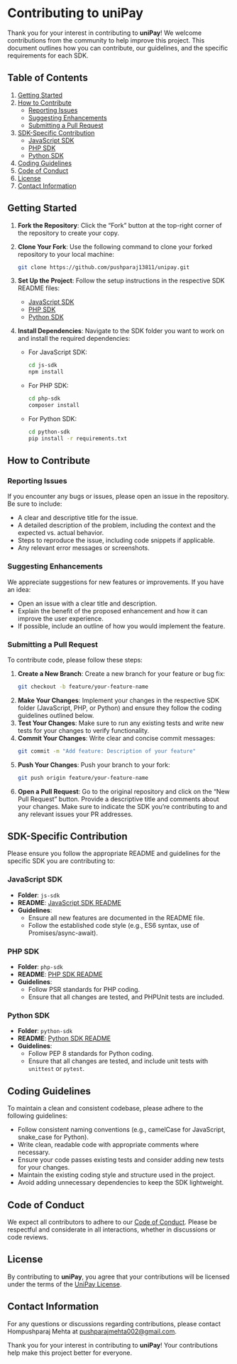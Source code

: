 # Contributing to uniPay

Thank you for your interest in contributing to **uniPay**! We welcome contributions from the community to help improve this project. This document outlines how you can contribute, our guidelines, and the specific requirements for each SDK.

## Table of Contents

1. [Getting Started](#getting-started)
2. [How to Contribute](#how-to-contribute)
   - [Reporting Issues](#reporting-issues)
   - [Suggesting Enhancements](#suggesting-enhancements)
   - [Submitting a Pull Request](#submitting-a-pull-request)
3. [SDK-Specific Contribution](#sdk-specific-contribution)
   - [JavaScript SDK](#javascript-sdk)
   - [PHP SDK](#php-sdk)
   - [Python SDK](#python-sdk)
4. [Coding Guidelines](#coding-guidelines)
5. [Code of Conduct](#code-of-conduct)
6. [License](#license)
7. [Contact Information](#contact-information)

## Getting Started

1. **Fork the Repository**: Click the “Fork” button at the top-right corner of the repository to create your copy.
2. **Clone Your Fork**: Use the following command to clone your forked repository to your local machine:
   ```bash
   git clone https://github.com/pushparaj13811/unipay.git
   ```
3. **Set Up the Project**: Follow the setup instructions in the respective SDK README files:
   - [JavaScript SDK](js-sdk/README.md)
   - [PHP SDK](php-sdk/README.md)
   - [Python SDK](python-sdk/README.md)

4. **Install Dependencies**: Navigate to the SDK folder you want to work on and install the required dependencies:
   - For JavaScript SDK:
     ```bash
     cd js-sdk
     npm install
     ```
   - For PHP SDK:
     ```bash
     cd php-sdk
     composer install
     ```
   - For Python SDK:
     ```bash
     cd python-sdk
     pip install -r requirements.txt
     ```

## How to Contribute

### Reporting Issues

If you encounter any bugs or issues, please open an issue in the repository. Be sure to include:
- A clear and descriptive title for the issue.
- A detailed description of the problem, including the context and the expected vs. actual behavior.
- Steps to reproduce the issue, including code snippets if applicable.
- Any relevant error messages or screenshots.

### Suggesting Enhancements

We appreciate suggestions for new features or improvements. If you have an idea:
- Open an issue with a clear title and description.
- Explain the benefit of the proposed enhancement and how it can improve the user experience.
- If possible, include an outline of how you would implement the feature.

### Submitting a Pull Request

To contribute code, please follow these steps:

1. **Create a New Branch**: Create a new branch for your feature or bug fix:
   ```bash
   git checkout -b feature/your-feature-name
   ```
2. **Make Your Changes**: Implement your changes in the respective SDK folder (JavaScript, PHP, or Python) and ensure they follow the coding guidelines outlined below.
3. **Test Your Changes**: Make sure to run any existing tests and write new tests for your changes to verify functionality.
4. **Commit Your Changes**: Write clear and concise commit messages:
   ```bash
   git commit -m "Add feature: Description of your feature"
   ```
5. **Push Your Changes**: Push your branch to your fork:
   ```bash
   git push origin feature/your-feature-name
   ```
6. **Open a Pull Request**: Go to the original repository and click on the “New Pull Request” button. Provide a descriptive title and comments about your changes. Make sure to indicate the SDK you’re contributing to and any relevant issues your PR addresses.

## SDK-Specific Contribution

Please ensure you follow the appropriate README and guidelines for the specific SDK you are contributing to:

### JavaScript SDK

- **Folder**: `js-sdk`
- **README**: [JavaScript SDK README](js-sdk/README.md)
- **Guidelines**:
  - Ensure all new features are documented in the README file.
  - Follow the established code style (e.g., ES6 syntax, use of Promises/async-await).

### PHP SDK

- **Folder**: `php-sdk`
- **README**: [PHP SDK README](php-sdk/README.md)
- **Guidelines**:
  - Follow PSR standards for PHP coding.
  - Ensure that all changes are tested, and PHPUnit tests are included.

### Python SDK

- **Folder**: `python-sdk`
- **README**: [Python SDK README](python-sdk/README.md)
- **Guidelines**:
  - Follow PEP 8 standards for Python coding.
  - Ensure that all changes are tested, and include unit tests with `unittest` or `pytest`.

## Coding Guidelines

To maintain a clean and consistent codebase, please adhere to the following guidelines:
- Follow consistent naming conventions (e.g., camelCase for JavaScript, snake_case for Python).
- Write clean, readable code with appropriate comments where necessary.
- Ensure your code passes existing tests and consider adding new tests for your changes.
- Maintain the existing coding style and structure used in the project.
- Avoid adding unnecessary dependencies to keep the SDK lightweight.

## Code of Conduct

We expect all contributors to adhere to our [Code of Conduct](CODE_OF_CONDUCT.md). Please be respectful and considerate in all interactions, whether in discussions or code reviews.

## License

By contributing to **uniPay**, you agree that your contributions will be licensed under the terms of the [UniPay License](LICENSE.md).

## Contact Information

For any questions or discussions regarding contributions, please contact Hompushparaj Mehta at [pushparajmehta002@gmail.com](mailto:pushparajmehta002@gmail.com).

Thank you for your interest in contributing to **uniPay**! Your contributions help make this project better for everyone.
